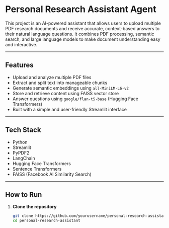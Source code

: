 #  Personal Research Assistant Agent

This project is an AI-powered assistant that allows users to upload multiple PDF research documents and receive accurate, context-based answers to their natural language questions. It combines PDF processing, semantic search, and large language models to make document understanding easy and interactive.

---

## Features

- Upload and analyze multiple PDF files
- Extract and split text into manageable chunks
- Generate semantic embeddings using `all-MiniLM-L6-v2`
- Store and retrieve content using FAISS vector store
- Answer questions using `google/flan-t5-base` (Hugging Face Transformers)
- Built with a simple and user-friendly Streamlit interface

---

## Tech Stack

- Python
- Streamlit
- PyPDF2
- LangChain
- Hugging Face Transformers
- Sentence Transformers
- FAISS (Facebook AI Similarity Search)

---

##  How to Run

1. **Clone the repository**
   ```bash
   git clone https://github.com/yourusername/personal-research-assistant.git
   cd personal-research-assistant
